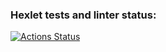 ### Hexlet tests and linter status:
[![Actions Status](https://github.com/elena-mb/frontend-project-11/workflows/hexlet-check/badge.svg)](https://github.com/elena-mb/frontend-project-11/actions)